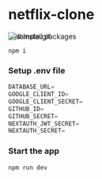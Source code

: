 # netflix-clone
<div style="position:relative; display: flex; flex-wrap: nowrap;"> 
    <img style='position:absolute; z-index:1;' src='resources/sample.gif' alt="sample.gif"/>
</div> 
### Install packages

```shell
npm i
```

### Setup .env file


```js
DATABASE_URL=
GOOGLE_CLIENT_ID=
GOOGLE_CLIENT_SECRET=
GITHUB_ID=
GITHUB_SECRET=
NEXTAUTH_JWT_SECRET=
NEXTAUTH_SECRET=
```

### Start the app

```shell
npm run dev
```

